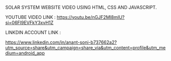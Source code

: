 SOLAR SYSTEM WEBSITE VIDEO USING HTML, CSS AND JAVASCRIPT.


YOUTUBE VIDEO LINK : 
https://youtu.be/nGJF2Ml8mIU?si=06Fl9EVFkY3xvH1Z


LINKDIN ACCOUNT LINK : 

https://www.linkedin.com/in/anant-soni-b737662a2?utm_source=share&utm_campaign=share_via&utm_content=profile&utm_medium=android_app 
